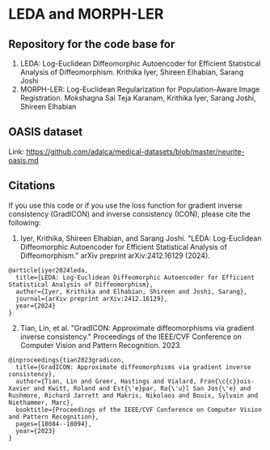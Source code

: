 # LEDA and MORPH-LER

## Repository for the code base for 
1. LEDA: Log-Euclidean Diffeomorphic Autoencoder for Efficient Statistical Analysis of Diffeomorphism. Krithika Iyer, Shireen Elhabian, Sarang Joshi
2. MORPH-LER: Log-Euclidean Regularization for Population-Aware Image Registration. Mokshagna Sai Teja Karanam, Krithika Iyer, Sarang Joshi, Shireen Elhabian



## OASIS dataset
Link: https://github.com/adalca/medical-datasets/blob/master/neurite-oasis.md

## Citations
If you use this code or if you use the loss function for gradient inverse consistency (GradICON) and inverse consistency (ICON), please cite the following: 
1. Iyer, Krithika, Shireen Elhabian, and Sarang Joshi. "LEDA: Log-Euclidean Diffeomorphic Autoencoder for Efficient Statistical Analysis of Diffeomorphism." arXiv preprint arXiv:2412.16129 (2024).
```
@article{iyer2024leda,
  title={LEDA: Log-Euclidean Diffeomorphic Autoencoder for Efficient Statistical Analysis of Diffeomorphism},
  author={Iyer, Krithika and Elhabian, Shireen and Joshi, Sarang},
  journal={arXiv preprint arXiv:2412.16129},
  year={2024}
}
```
2. Tian, Lin, et al. "GradICON: Approximate diffeomorphisms via gradient inverse consistency." Proceedings of the IEEE/CVF Conference on Computer Vision and Pattern Recognition. 2023.
```
@inproceedings{tian2023gradicon,
  title={GradICON: Approximate diffeomorphisms via gradient inverse consistency},
  author={Tian, Lin and Greer, Hastings and Vialard, Fran{\c{c}}ois-Xavier and Kwitt, Roland and Est{\'e}par, Ra{\'u}l San Jos{\'e} and Rushmore, Richard Jarrett and Makris, Nikolaos and Bouix, Sylvain and Niethammer, Marc},
  booktitle={Proceedings of the IEEE/CVF Conference on Computer Vision and Pattern Recognition},
  pages={18084--18094},
  year={2023}
}
```
